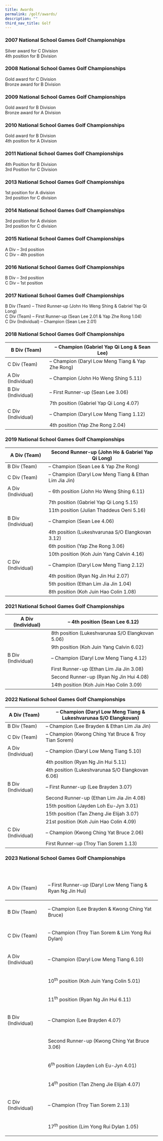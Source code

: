 ```yaml
---
title: Awards
permalink: /golf/awards/
description: ""
third_nav_title: Golf
---
```

### 2007 National School Games Golf Championships

Silver award for&nbsp;C Division  <br>
4th position for&nbsp;B Division

### 2008 National School Games Golf Championships

Gold award for C Division  <br>
Bronze award for B Division

### 2009 National School Games Golf Championships

Gold award for&nbsp;B Division  
Bronze award for A Division

### 2010 National School Games Golf Championships

Gold award for&nbsp;B Division  <br>
4th&nbsp;position for A Division

### 2011 National School Games Golf Championships

4th Position for B Division <br>
3rd Position for C Division

### 2013 National School Games Golf Championships

1st&nbsp;position for A division <br>
3rd&nbsp;position for C division

### 2014 National School Games Golf Championships

3rd&nbsp;position for A division <br>
3rd&nbsp;position for C division

### 2015 National School Games Golf Championships

A Div – 3rd&nbsp;position <br>
C Div – 4th&nbsp;position

### 2016 National School Games Golf Championships

B Div – 3rd&nbsp;position <br>
C Div –&nbsp;1st&nbsp;position

### 2017 National School Games Golf Championships

B Div (Team) – Third Runner-up (John Ho Weng Shing &amp; Gabriel Yap Qi Long) <br>
C Div (Team) –&nbsp;First Runner-up (Sean Lee 2.01 &amp; Yap Zhe Rong 1.04) <br>
C Div (Individual) –&nbsp;Champion (Sean Lee 2.01)

### 2018 National School Games Golf Championships

<table>
<thead>
  <tr>
    <th>B Div (Team)</th>
    <th>– Champion (Gabriel Yap Qi Long &amp; Sean Lee)</th>
  </tr>
</thead>
<tbody>
  <tr>
    <td>C Div (Team)</td>
    <td>– Champion (Daryl Low Meng Tiang &amp; Yap Zhe Rong)</td>
  </tr>
  <tr>
    <td>A Div (Individual)</td>
    <td>– Champion (John Ho Weng Shing 5.11)</td>
  </tr>
  <tr>
    <td>B Div (Individual)</td>
    <td>– First Runner-up (Sean Lee 3.06)</td>
  </tr>
  <tr>
    <td></td>
    <td>7th position (Gabriel Yap Qi Long 4.07)</td>
  </tr>
  <tr>
    <td>C Div (Individual)</td>
    <td>– Champion (Daryl Low Meng Tiang 1.12)</td>
  </tr>
  <tr>
    <td></td>
    <td>4th position (Yap Zhe Rong 2.04)</td>
  </tr>
</tbody>
</table>

### 2019 National School Games Golf Championships

<table>
<thead>
  <tr>
    <th>A Div (Team)</th>
    <th>Second Runner-up (John Ho &amp; Gabriel Yap Qi Long)</th>
  </tr>
</thead>
<tbody>
  <tr>
    <td>B Div (Team)</td>
    <td>– Champion (Sean Lee &amp; Yap Zhe Rong)</td>
  </tr>
  <tr>
    <td>C Div (Team)</td>
    <td>– Champion (Daryl Low Meng Tiang &amp; Ethan Lim Jia Jin)</td>
  </tr>
  <tr>
    <td>A Div (Individual)</td>
    <td>– 6th position (John Ho Weng Shing 6.11)</td>
  </tr>
  <tr>
    <td></td>
    <td> 7th position (Gabriel Yap Qi Long 5.15)</td>
  </tr>
  <tr>
    <td></td>
    <td>11th position (Julian Thaddeus Oeni 5.16)</td>
  </tr>
  <tr>
    <td>B Div (Individual)</td>
    <td>– Champion (Sean Lee 4.06)</td>
  </tr>
  <tr>
    <td></td>
    <td>4th position (Lukeshvarunaa S/O Elangkovan 3.12)</td>
  </tr>
  <tr>
    <td></td>
    <td>6th position (Yap Zhe Rong 3.06)</td>
  </tr>
  <tr>
    <td></td>
    <td>10th position (Koh Juin Yang Calvin 4.16)</td>
  </tr>
  <tr>
    <td>C Div (Individual)</td>
    <td>– Champion (Daryl Low Meng Tiang 2.12)</td>
  </tr>
  <tr>
    <td></td>
    <td>4th position (Ryan Ng Jin Hui 2.07)</td>
  </tr>
  <tr>
    <td></td>
    <td>5th position (Ethan Lim Jia Jin 1.04)</td>
  </tr>
  <tr>
    <td></td>
    <td>8th position (Koh Juin Hao Colin 1.08)</td>
  </tr>
</tbody>
</table>

### 2021 National School Games Golf Championships

<table>
<thead>
  <tr>
    <th>A Div (Individual)</th>
    <th>– 4th position (Sean Lee 6.12)</th>
  </tr>
</thead>
<tbody>
  <tr>
    <td></td>
    <td>8th position (Lukeshvarunaa S/O Elangkovan 5.06)</td>
  </tr>
  <tr>
    <td></td>
    <td>9th position (Koh Juin Yang Calvin 6.02)</td>
  </tr>
  <tr>
    <td>B Div (Individual)</td>
    <td>– Champion (Daryl Low Meng Tiang 4.12)</td>
  </tr>
  <tr>
    <td></td>
    <td>First Runner-up (Ethan Lim Jia Jin 3.08)</td>
  </tr>
  <tr>
    <td></td>
    <td>Second Runner-up (Ryan Ng Jin Hui 4.08)</td>
  </tr>
  <tr>
    <td></td>
    <td>14th position (Koh Juin Hao Colin 3.09)</td>
  </tr>
</tbody>
</table>

### 2022 National School Games Golf Championships

<table>
<thead>
  <tr>
    <th>A Div (Team)</th>
    <th>– Champion (Daryl Low Meng Tiang &amp; Lukeshvarunaa S/O Elangkovan)</th>
  </tr>
</thead>
<tbody>
  <tr>
    <td>B Div (Team)</td>
    <td>– Champion (Lee Brayden &amp; Ethan Lim Jia Jin)</td>
  </tr>
  <tr>
    <td>C Div (Team)</td>
    <td>– Champion (Kwong Ching Yat Bruce &amp; Troy Tian Sorem)</td>
  </tr>
  <tr>
    <td>A Div (Individual)</td>
    <td>– Champion (Daryl Low Meng Tiang 5.10)</td>
  </tr>
  <tr>
    <td></td>
    <td>4th position (Ryan Ng Jin Hui 5.11)</td>
  </tr>
  <tr>
    <td></td>
    <td>4th position (Lukeshvarunaa S/O Elangkovan 6.06)</td>
  </tr>
  <tr>
    <td>B Div (Individual)</td>
    <td>– First Runner-up (Lee Brayden 3.07)</td>
  </tr>
  <tr>
    <td></td>
    <td>Second Runner-up (Ethan Lim Jia Jin 4.08)</td>
  </tr>
  <tr>
    <td></td>
    <td>15th position (Jayden Loh Eu-Jyn 3.01)</td>
  </tr>
  <tr>
    <td></td>
    <td>15th position (Tan Zheng Jie Elijah 3.07)</td>
  </tr>
  <tr>
    <td></td>
    <td>21st position (Koh Juin Hao Colin 4.09)</td>
  </tr>
  <tr>
    <td>C Div (Individual)</td>
    <td>– Champion (Kwong Ching Yat Bruce 2.06)</td>
  </tr>
  <tr>
    <td></td>
    <td>First Runner-up (Troy Tian Sorem 1.13)</td>
  </tr>
</tbody>
</table>

### 2023 National School Games Golf Championships
<p>&nbsp;</p>
<table width="632">
<thead>
<tr>
<td>
<p>A Div (Team)</p>
</td>
<td>
<p>– First Runner-up (Daryl Low Meng Tiang &amp; Ryan Ng Jin Hui)</p>
</td>
</tr>
</thead>
<tbody>
<tr>
<td>
<p>B Div (Team)</p>
</td>
<td>
<p>– Champion (Lee Brayden &amp; Kwong Ching Yat Bruce)</p>
</td>
</tr>
<tr>
<td>
<p>C Div (Team)</p>
</td>
<td>
<p>– Champion (Troy Tian Sorem &amp; Lim Yong Rui Dylan)</p>
</td>
</tr>
<tr>
<td>
<p>A Div (Individual)</p>
</td>
<td>
<p>– Champion (Daryl Low Meng Tiang 6.10)</p>
</td>
</tr>
<tr>
<td>&nbsp;</td>
<td>
<p>10<sup>th</sup> position (Koh Juin Yang Colin 5.01)</p>
</td>
</tr>
<tr>
<td>&nbsp;</td>
<td>
<p>11<sup>th</sup> position (Ryan Ng Jin Hui 6.11)</p>
</td>
</tr>
<tr>
<td>
<p>B Div (Individual)</p>
</td>
<td>
<p>– Champion (Lee Brayden 4.07)</p>
</td>
</tr>
<tr>
<td>&nbsp;</td>
<td>
<p>Second Runner-up (Kwong Ching Yat Bruce 3.06)</p>
</td>
</tr>
<tr>
<td>&nbsp;</td>
<td>
<p>6<sup>th</sup> position (Jayden Loh Eu-Jyn 4.01)</p>
</td>
</tr>
<tr>
<td>&nbsp;</td>
<td>
<p>14<sup>th</sup> position (Tan Zheng Jie Elijah 4.07)</p>
</td>
</tr>
<tr>
<td>
<p>C Div (Individual)</p>
</td>
<td>
<p>– Champion (Troy Tian Sorem 2.13)</p>
</td>
</tr>
<tr>
<td>&nbsp;</td>
<td>
<p>17<sup>th</sup> position (Lim Yong Rui Dylan 1.05)</p>
</td>
</tr>
</tbody>
</table>